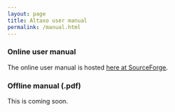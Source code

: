 ```yaml
---
layout: page
title: Altaxo user manual
permalink: /manual.html
---
```


### Online user manual
The online user manual is hosted
[here at SourceForge](https://altaxo.sourceforge.io/AltaxoClassRef/html/1B7FE024E7E614BFA13DAA1FD005CB2E.htm).

### Offline manual (.pdf)

This is coming soon.
